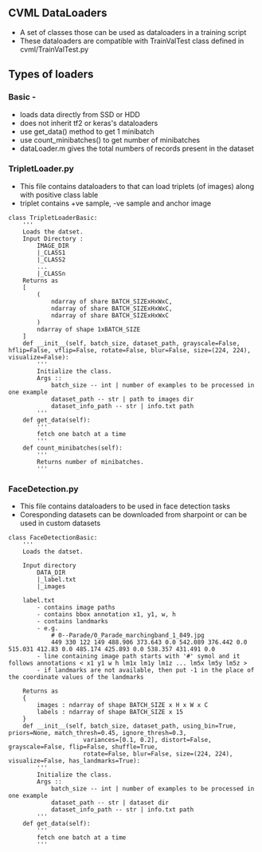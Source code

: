 ## CVML DataLoaders

* A set of classes those can be used as dataloaders in a training script
* These dataloaders are compatible with TrainValTest class defined in cvml/TrainValTest.py

## Types of loaders
### <b>Basic</b> -  
* loads data directly from SSD or HDD
* does not inherit tf2 or keras's dataloaders
* use get_data() method to get 1 minibatch
* use count_minibatches() to get number of minibatches
* dataLoader.m gives the total numbers of records present in the dataset

###

### TripletLoader.py
* This file contains dataloaders to that can load triplets (of images) along with positive class lable
* triplet contains +ve sample, -ve sample and anchor image
```
class TripletLoaderBasic:
    '''
    Loads the datset.
    Input Directory :
        IMAGE_DIR
        |_CLASS1
        |_CLASS2
        ...
        |_CLASSn
    Returns as
    [
        (
            ndarray of share BATCH_SIZExHxWxC, 
            ndarray of share BATCH_SIZExHxWxC, 
            ndarray of share BATCH_SIZExHxWxC
        )
        ndarray of shape 1xBATCH_SIZE
    ]
    def __init__(self, batch_size, dataset_path, grayscale=False, hflip=False, vflip=False, rotate=False, blur=False, size=(224, 224), visualize=False):
        '''
        Initialize the class.
        Args ::
            batch_size -- int | number of examples to be processed in one example
            dataset_path -- str | path to images dir
            dataset_info_path -- str | info.txt path
        '''
    def get_data(self):
        '''
        fetch one batch at a time
        '''
    def count_minibatches(self):
        '''
        Returns number of minibatches.
        '''
```

### FaceDetection.py
* This file contains dataloaders to be used in face detection tasks
* Coresponding datasets can be downloaded from sharpoint or can be used in custom datasets
```
class FaceDetectionBasic:
    '''
    Loads the datset.

    Input directory
        DATA_DIR
        |_label.txt
        |_images

    label.txt
        - contains image paths 
        - contains bbox annotation x1, y1, w, h
        - contains landmarks
        - e.g. 
            # 0--Parade/0_Parade_marchingband_1_849.jpg
            449 330 122 149 488.906 373.643 0.0 542.089 376.442 0.0 515.031 412.83 0.0 485.174 425.893 0.0 538.357 431.491 0.0
        - line containing image path starts with '#' symol and it follows annotations < x1 y1 w h lm1x lm1y lm1z ... lm5x lm5y lm5z >
        - if landmarks are not available, then put -1 in the place of the coordinate values of the landmarks

    Returns as
    {
        images : ndarray of shape BATCH_SIZE x H x W x C
        labels : ndarray of shape BATCH_SIZE x 15
    }
    def __init__(self, batch_size, dataset_path, using_bin=True, priors=None, match_thresh=0.45, ignore_thresh=0.3,
                     variances=[0.1, 0.2], distort=False, grayscale=False, flip=False, shuffle=True,
                     rotate=False, blur=False, size=(224, 224), visualize=False, has_landmarks=True):
        '''
        Initialize the class.
        Args ::
            batch_size -- int | number of examples to be processed in one example
            dataset_path -- str | dataset dir
            dataset_info_path -- str | info.txt path
        '''
    def get_data(self):
        '''
        fetch one batch at a time
        '''
```